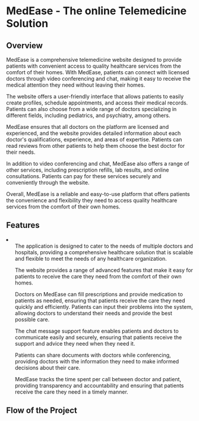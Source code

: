 <h1>MedEase - The online Telemedicine Solution </h1>

<h2> Overview </h2>

<p>MedEase is a comprehensive telemedicine website designed to provide patients with convenient access to quality healthcare services from the comfort of their homes. With MedEase, patients can connect with licensed doctors through video conferencing and chat, making it easy to receive the medical attention they need without leaving their homes.

The website offers a user-friendly interface that allows patients to easily create profiles, schedule appointments, and access their medical records. Patients can also choose from a wide range of doctors specializing in different fields, including pediatrics, and psychiatry, among others.

MedEase ensures that all doctors on the platform are licensed and experienced, and the website provides detailed information about each doctor's qualifications, experience, and areas of expertise. Patients can read reviews from other patients to help them choose the best doctor for their needs.

In addition to video conferencing and chat, MedEase also offers a range of other services, including prescription refills, lab results, and online consultations. Patients can pay for these services securely and conveniently through the website.

Overall, MedEase is a reliable and easy-to-use platform that offers patients the convenience and flexibility they need to access quality healthcare services from the comfort of their own homes.</p>

<h2> Features </h2>
<li>
    <ul>The application is designed to cater to the needs of multiple doctors and hospitals, providing a comprehensive healthcare solution that is scalable and flexible to meet the needs of any healthcare organization.</ul>
    <ul>The website provides a range of advanced features that make it easy for patients to receive the care they need from the comfort of their own homes.
  </ul>
  <ul>
Doctors on MedEase can fill prescriptions and provide medication to patients as needed, ensuring that patients receive the care they need quickly and efficiently. Patients can input their problems into the system, allowing doctors to understand their needs and provide the best possible care.
  </ul>
  <ul>The chat message support feature enables patients and doctors to communicate easily and securely, ensuring that patients receive the support and advice they need when they need it.</ul>
  <ul>Patients can share documents with doctors while conferencing, providing doctors with the information they need to make informed decisions about their care.</ul>
  <ul>MedEase tracks the time spent per call between doctor and patient, providing transparency and accountability and ensuring that patients receive the care they need in a timely manner.</ul>
  </li>

<h2> Flow of the Project </h2>



